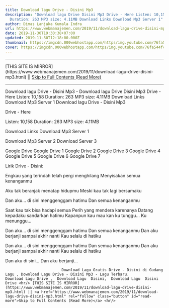 ```yaml
---
title: Download lagu Drive - Disini Mp3
description: "Download lagu Drive Disini Mp3 Drive - Here Listen: 10,158
  Duration: 263 MP3 size: 4.11MB Download Links Download Mp3 Server 1"
author: Dimas Lanjaka Kumala Indra
url: https://www.webmanajemen.com/2019/11/download-lagu-drive-disini-mp3.html
date: 2019-11-30T19:30:38+07:00
updated: 2019-11-30T12:18:00.000Z
thumbnail: https://imgcdn.000webhostapp.com/https/img.youtube.com/76fa544fce8139d8e10ea945b8be7cb8.jpeg
cover: https://imgcdn.000webhostapp.com/https/img.youtube.com/76fa544fce8139d8e10ea945b8be7cb8.jpeg
---
```


<hr/> [THIS SITE IS MIRROR](https://www.webmanajemen.com/2019/11/download-lagu-drive-disini-mp3.html) || <a href="https://www.webmanajemen.com/2019/11/download-lagu-drive-disini-mp3.html" rel="follow" class="button" id="read-more">Skip to Full Contents (Read More)</a> <hr/> Download lagu Drive - Disini Mp3 - Download lagu Drive Disini Mp3 Drive - Here Listen: 10,158 Duration: 263 MP3 size: 4.11MB Download Links Download Mp3 Server 1 Download lagu Drive - Disini Mp3

  Drive - Here 

  Listen: 10,158 
  Duration: 263 
  MP3 size: 4.11MB 

  Download Links 
  Download Mp3 Server 1 

  Download Mp3 Server 2 
  Download Server 3 


  Google Drive   Google Drive 1 
  Google Drive 2 
  Google Drive 3 
  Google Drive 4 
  Google Drive 5 
  Google Drive 6 
  Google Drive 7 


                             
Lirik Drive - Disini:
                             
Engkau yang terindah telah pergi menghilang
  Menyisakan semua kenanganmu
  
  Aku tak beranjak menatap hidupmu
  Meski kau tak lagi bersamaku
  
  Dan aku... di sini menggenggam hatimu
  Dan semua kenanganmu
  
  Saat kau tak bisa hadapi semua
  Perih yang mendera karenanya
  Datang kepadaku sandarkan hatimu
  Kapanpun kau mau kan ku tunggu...
  Ku menunggu...
  
  Dan aku... di sini menggenggam hatimu
  Dan semua kenanganmu
  Dan aku berjanji sampai akhir nanti
  Kau selalu di hatiku
  
  Dan aku... di sini menggenggam hatimu
  Dan semua kenanganmu
  Dan aku berjanji sampai akhir nanti
  Kau selalu di hatiku
  
  Dan aku di sini...
  Dan aku berjanji...                                 
                                 
                             Download Lagu Gratis Drive - Disini di Gudang Lagu , Download Lagu Drive - Disini Mp3 - Lagu Terbaru.                                                         Download Lagu Drive ,  Download Lagu  Disini,  Download Lagu  Disini Drive <hr/> [THIS SITE IS MIRROR](https://www.webmanajemen.com/2019/11/download-lagu-drive-disini-mp3.html) || <a href="https://www.webmanajemen.com/2019/11/download-lagu-drive-disini-mp3.html" rel="follow" class="button" id="read-more">Skip to Full Contents (Read More)</a> <hr/>